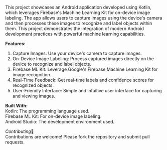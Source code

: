 This project showcases an Android application developed using Kotlin, which leverages Firebase's Machine Learning Kit for on-device image labeling. The app allows users to capture images using the device's camera and then processes these images to recognize and label objects within them. This project demonstrates the integration of modern Android development practices with powerful machine learning capabilities.

**Features:**
1. Capture Images: Use your device's camera to capture images.
2. On-Device Image Labeling: Process captured images directly on the device to recognize and label objects.
3. Firebase ML Kit: Leverage Google's Firebase Machine Learning Kit for image recognition.
4. Real-Time Feedback: Get real-time labels and confidence scores for recognized objects.
5. User-Friendly Interface: Simple and intuitive user interface for capturing and viewing images.

**Built With:** </br>
Kotlin: The programming language used.</br>
Firebase ML Kit: For on-device image labeling.</br>
Android Studio: The development environment used.</br>

*Contributing*🤝 </br>
Contributions are welcome! Please fork the repository and submit pull requests.
